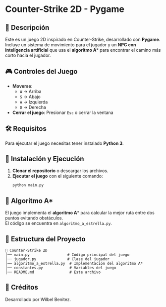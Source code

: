 # Counter-Strike 2D - Pygame

## 📌 Descripción

Este es un juego 2D inspirado en Counter-Strike, desarrollado con **Pygame**.\
Incluye un sistema de movimiento para el jugador y un **NPC con inteligencia artificial** que usa el **algoritmo A**\* para encontrar el camino más corto hacia el jugador.

## 🎮 Controles del Juego

- **Moverse**:
  - `W` → Arriba
  - `S` → Abajo
  - `A` → Izquierda
  - `D` → Derecha
- **Cerrar el juego**: Presionar `Esc` o cerrar la ventana

## 🛠️ Requisitos

Para ejecutar el juego necesitas tener instalado **Python 3**.

## 🚀 Instalación y Ejecución

1. **Clonar el repositorio** o descargar los archivos.
2. **Ejecutar el juego** con el siguiente comando:
   ```bash
   python main.py
   ```

## 🧠 Algoritmo A\*

El juego implementa el **algoritmo A**\* para calcular la mejor ruta entre dos puntos evitando obstáculos.\
El código se encuentra en `algoritmo_a_estrella.py`.

## 📂 Estructura del Proyecto

```
📁 Counter-Strike 2D
│── main.py                 # Código principal del juego
│── jugador.py              # Clase del jugador
│── algoritmo_a_estrella.py  # Implementación del algoritmo A*
│── constantes.py            # Variables del juego
│── README.md                # Este archivo
```

## 📢 Créditos

Desarrollado por Wilbel Benitez.

